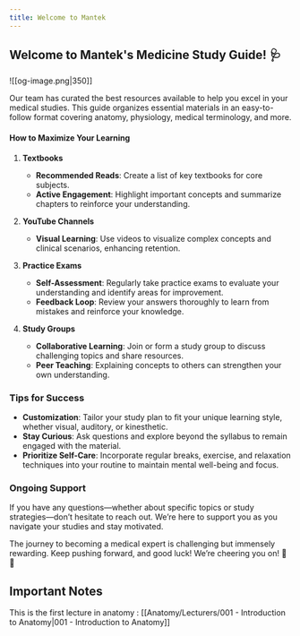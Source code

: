 ```yaml
---
title: Welcome to Mantek
---
```


## Welcome to Mantek's Medicine Study Guide! 🩺 

![[og-image.png|350]]

Our team has curated the best resources available to help you excel in your medical studies. This guide organizes essential materials in an easy-to-follow format covering anatomy, physiology, medical terminology, and more.

#### How to Maximize Your Learning

1. **Textbooks**
      
    - **Recommended Reads**: Create a list of key textbooks for core subjects.
    - **Active Engagement**: Highlight important concepts and summarize chapters to reinforce your understanding.
3. **YouTube Channels**
      
    - **Visual Learning**: Use videos to visualize complex concepts and clinical scenarios, enhancing retention.
4. **Practice Exams**
      
    - **Self-Assessment**: Regularly take practice exams to evaluate your understanding and identify areas for improvement.
    - **Feedback Loop**: Review your answers thoroughly to learn from mistakes and reinforce your knowledge.
5. **Study Groups**
      
    - **Collaborative Learning**: Join or form a study group to discuss challenging topics and share resources.
    - **Peer Teaching**: Explaining concepts to others can strengthen your own understanding.

### Tips for Success
  
- **Customization**: Tailor your study plan to fit your unique learning style, whether visual, auditory, or kinesthetic.
- **Stay Curious**: Ask questions and explore beyond the syllabus to remain engaged with the material.
- **Prioritize Self-Care**: Incorporate regular breaks, exercise, and relaxation techniques into your routine to maintain mental well-being and focus.

### Ongoing Support

If you have any questions—whether about specific topics or study strategies—don’t hesitate to reach out. We’re here to support you as you navigate your studies and stay motivated.

The journey to becoming a medical expert is challenging but immensely rewarding. Keep pushing forward, and good luck! We’re cheering you on! 🏥✨

## Important Notes

This is the first lecture in anatomy : [[Anatomy/Lecturers/001 - Introduction to Anatomy|001 - Introduction to Anatomy]]
